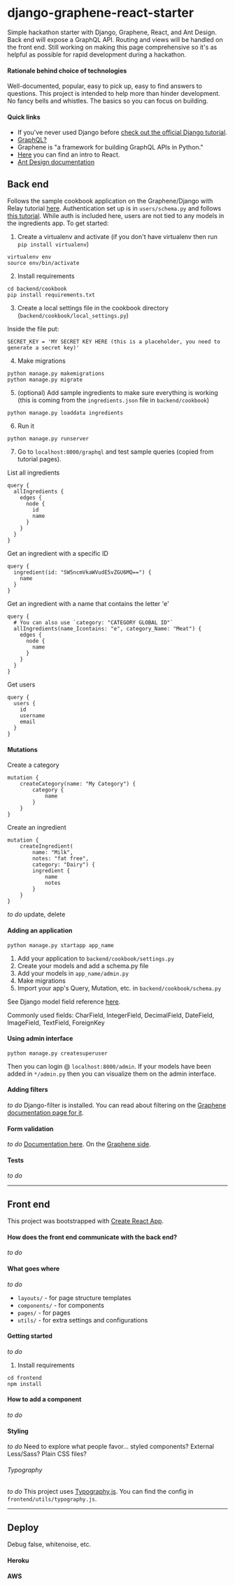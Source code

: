 # django-graphene-react-starter

Simple hackathon starter with Django, Graphene, React, and Ant Design. Back end will expose a GraphQL API. Routing and views will be handled on the front end. Still working on making this page comprehensive so it's as helpful as possible for rapid development during a hackathon.

#### Rationale behind choice of technologies

Well-documented, popular, easy to pick up, easy to find answers to questions. This project is intended to help more than hinder development. No fancy bells and whistles. The basics so you can focus on building.

#### Quick links

* If you've never used Django before [check out the official Django tutorial](https://docs.djangoproject.com/en/2.0/intro/tutorial01/). 
* [GraphQL?](https://www.howtographql.com/basics/0-introduction/)
* Graphene is "a framework for building GraphQL APIs in Python."
* [Here](https://reactjs.org/tutorial/tutorial.html) you can find an intro to React.
* [Ant Design documentation](https://ant.design/docs/react/introduce)

## Back end

Follows the sample cookbook application on the Graphene/Django with Relay tutorial [here](http://docs.graphene-python.org/projects/django/en/latest/tutorial-relay/). Authentication set up is in `users/schema.py` and follows [this tutorial](https://www.howtographql.com/graphql-python/4-authentication/). While auth is included here, users are not tied to any models in the ingredients app. To get started:

1. Create a virtualenv and activate (if you don't have virtualenv then run `pip install virtualenv`)

```
virtualenv env
source env/bin/activate
```

2. Install requirements

```
cd backend/cookbook
pip install requirements.txt
```

3. Create a local settings file in the cookbook directory (`backend/cookbook/local_settings.py`)

Inside the file put:

```
SECRET_KEY = 'MY SECRET KEY HERE (this is a placeholder, you need to generate a secret key)'
```

4. Make migrations

```
python manage.py makemigrations
python manage.py migrate
```

5. (optional) Add sample ingredients to make sure everything is working (this is coming from the `ingredients.json` file in `backend/cookbook`)

```
python manage.py loaddata ingredients
```

6. Run it

```
python manage.py runserver
```

7. Go to `localhost:8000/graphql` and test sample queries (copied from tutorial pages). 

List all ingredients

```
query {
  allIngredients {
    edges {
      node {
        id
        name
      }
    }
  }
}
```

Get an ingredient with a specific ID

```
query {
  ingredient(id: "SW5ncmVkaWVudE5vZGU6MQ==") {
    name
  }
}
```

Get an ingredient with a name that contains the letter 'e'

```
query {
  # You can also use `category: "CATEGORY GLOBAL ID"`
  allIngredients(name_Icontains: "e", category_Name: "Meat") {
    edges {
      node {
        name
      }
    }
  }
}
```

Get users

```
query {
  users {
    id
    username
    email
  }
}
```

#### Mutations

Create a category
```
mutation {
    createCategory(name: "My Category") {
        category {
            name
        }
    }
}
```

Create an ingredient

```
mutation {
    createIngredient(
        name: "Milk",
        notes: "fat free",
        category: "Dairy") {
        ingredient {
            name
            notes
        }
    }
}
```

*to do* update, delete

#### Adding an application

```
python manage.py startapp app_name
```

1. Add your application to `backend/cookbook/settings.py`
2. Create your models and add a schema.py file
3. Add your models in `app_name/admin.py`
3. Make migrations
4. Import your app's Query, Mutation, etc. in `backend/cookbook/schema.py` 

See Django model field reference [here](https://docs.djangoproject.com/en/2.0/ref/models/fields/).

Commonly used fields: CharField, IntegerField, DecimalField, DateField, ImageField, TextField, ForeignKey

#### Using admin interface

```
python manage.py createsuperuser
```

Then you can login @ `localhost:8000/admin`. If your models have been added in `*/admin.py` then you can visualize them on the admin interface. 

#### Adding filters
*to do*
Django-filter is installed. You can read about filtering on the [Graphene documentation page for it](http://docs.graphene-python.org/projects/django/en/latest/filtering/).

#### Form validation
*to do*
[Documentation here](https://docs.djangoproject.com/en/2.0/ref/forms/validation/). On the [Graphene side](http://docs.graphene-python.org/projects/django/en/latest/form-mutations/).

#### Tests
*to do*

---

## Front end
This project was bootstrapped with [Create React App](https://github.com/facebook/create-react-app). 

#### How does the front end communicate with the back end?
*to do* 

#### What goes where
*to do*

* `layouts/` - for page structure templates
* `components/` - for components
* `pages/` - for pages
* `utils/` - for extra settings and configurations

#### Getting started
*to do*
1. Install requirements

```
cd frontend
npm install
```

#### How to add a component
*to do*

#### Styling
*to do*
Need to explore what people favor... styled components? External Less/Sass? Plain CSS files?

###### Typography
*to do*
This project uses [Typography.js](https://kyleamathews.github.io/typography.js/). You can find the config in `frontend/utils/typography.js`.

---

## Deploy

Debug false, whitenoise, etc.

#### Heroku

#### AWS